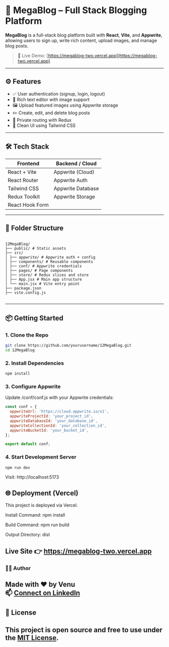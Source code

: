# 📰 MegaBlog – Full Stack Blogging Platform

**MegaBlog** is a full-stack blog platform built with **React**, **Vite**, and **Appwrite**, allowing users to sign up, write rich content, upload images, and manage blog posts.

> 🚀 Live Demo: [https://megablog-two.vercel.app](https://megablog-two.vercel.app)

---



## ⚙️ Features

- ✅ User authentication (signup, login, logout)
- 📝 Rich text editor with image support
- 🖼️ Upload featured images using Appwrite storage
- ✏️ Create, edit, and delete blog posts
- 🔐 Private routing with Redux
- 🎨 Clean UI using Tailwind CSS

---

## 🛠️ Tech Stack

| Frontend       | Backend / Cloud       |
|----------------|------------------------|
| React + Vite   | Appwrite (Cloud)       |
| React Router   | Appwrite Auth          |
| Tailwind CSS   | Appwrite Database      |
| Redux Toolkit  | Appwrite Storage       |
| React Hook Form|                        |

---

## 📁 Folder Structure
``` 

12MegaBlog/
├── public/ # Static assets
├── src/
│ ├── appwrite/ # Appwrite auth + config
│ ├── components/ # Reusable components
│ ├── conf/ # Appwrite credentials
│ ├── pages/ # Page components
│ ├── store/ # Redux slices and store
│ ├── App.jsx # Main app structure
│ └── main.jsx # Vite entry point
├── package.json
├── vite.config.js


```

---

## 📦 Getting Started

### 1. Clone the Repo

```bash
git clone https://github.com/yourusername/12MegaBlog.git
cd 12MegaBlog
```
### 2. Install Dependencies
```bash
npm install
```

### 3. Configure Appwrite
Update /conf/conf.js with your Appwrite credentials:
```javascript
const conf = {
  appwriteUrl: 'https://cloud.appwrite.io/v1',
  appwriteProjectId: 'your_project_id',
  appwriteDatabaseId: 'your_database_id',
  appwriteCollectionId: 'your_collection_id',
  appwriteBucketId: 'your_bucket_id',
};

export default conf;
```

### 4. Start Development Server
```bash
npm run dev
```
Visit: http://localhost:5173

## 🌐 Deployment (Vercel)

This project is deployed via Vercel.

Install Command: npm install

Build Command: npm run build

Output Directory: dist

Live Site 👉 https://megablog-two.vercel.app
---


### 🙋‍♂️ Author

  Made with ❤️ by **Venu**  
  📫 [Connect on LinkedIn](https://www.linkedin.com/in/venu-chinthakunta-2544a732a?utm_source=share&utm_campaign=share_via&utm_content=profile&utm_medium=android_app)
---

## 📄 License

  This project is open source and free to use under the [MIT License](LICENSE).
---